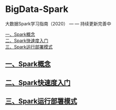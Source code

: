 # BigData-Spark
大数据Spark学习指南（2020） — — 持续更新完善中

<nav>
<a href="https://github.com/bigdata2018/BigData-Spark#%E4%B8%80spark%E6%A6%82%E5%BF%B5">一、Spark概念</a><br/>
<a href="#二、Hadoop相关安装">二、Spark快速度入门</a><br/>
<a href="#三、Spark相关安装">三、Spark运行部署模式</a><br/>
</nav>




## [一、Spark概念](https://github.com/bigdata2018/BigData-Spark/blob/master/nodes/Spark%E6%A6%82%E5%BF%B5.md)

## [二、Spark快速度入门](https://github.com/bigdata2018/BigData-Spark#%E4%BA%8Cspark%E5%BF%AB%E9%80%9F%E5%BA%A6%E5%85%A5%E9%97%A8)

## [三、Spark运行部署模式](https://github.com/bigdata2018/BigData-Spark#%E4%B8%89spark%E8%BF%90%E8%A1%8C%E9%83%A8%E7%BD%B2%E6%A8%A1%E5%BC%8F)
